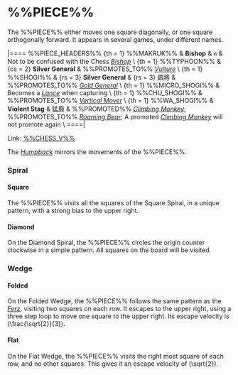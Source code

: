 # %%PIECE%%

The %%PIECE%% either moves one square diagonally, or one square
orthogonally forward. It appears in several games, under
different names.

|====
%%PIECE_HEADERS%%
  {th = 1}  %%MAKRUK%%
&           **Bishop** & &#x0E04;
&  Not to be confused with the Chess [*Bishop*](bishop.html) \\
  {th = 1}  %%TYPHOON%%
& {cs = 2}  **Silver General**
&  %%PROMOTES_TO%% [*Vulture*](dragon_horse.html?piece=vulture) \\
  {th = 1}  %%SHOGI%%
& {rs = 3}  **Silver General** & {rs = 3} &#x9280;&#x5c07;
&  %%PROMOTES_TO%% [*Gold General*](gold_general.html) \\
  {th = 1}  %%MICRO_SHOGI%%
&           Becomes a [*Lance*](lance.html) when capturing \\
  {th = 1}  %%CHU_SHOGI%%
&           %%PROMOTES_TO%% [*Vertical Mover*](vertical_mover.html) \\
  {th = 1}  %%WA_SHOGI%%
&           **Violent Stag** & &#x731B;&#x9E7F;
&           %%PROMOTED%%
            [*Climbing Monkey*](copper_general.html?piece=climbing_monkey);
            %%PROMOTES_TO%%
            [*Roaming Bear*](drunk_elephant.html?piece=roaming_bear);
            A promoted
            [*Climbing Monkey*](copper_general.html?piece=climbing_monkey)
            will not promote again \\
====|

Link: [%%CHESS_V%%](#piece:silvergeneral)

The [*Humpback*](humpback.html) mirrors the movements of the %%PIECE%%.

### Spiral

#### Square

The %%PIECE%% visits all the squares of the Square Spiral, in
a unique pattern, with a strong bias to the upper right.

#### Diamond

On the Diamond Spiral, the %%PIECE%% circles the origin counter
clockwise in a simple pattern. All squares on the board will
be visited.

### Wedge

#### Folded

On the Folded Wedge, the %%PIECE%% follows the same pattern
as the [*Ferz*](ferz.html), visiting two squares on each row.
It escapes to the upper right, using a three step loop to 
move one square to the upper right. Its escape velocity is
\(\frac{\sqrt{2}}{3}\).

#### Flat

On the Flat Wedge, the %%PIECE%% visits the right most
square of each row, and no other squares. This gives it
an escape velocity of \(\sqrt{2}\).
